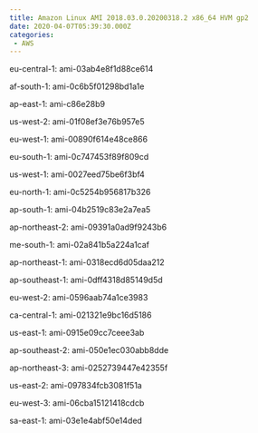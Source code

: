 ```yaml
---
title: Amazon Linux AMI 2018.03.0.20200318.2 x86_64 HVM gp2
date: 2020-04-07T05:39:30.000Z
categories:
 - AWS
---
```


eu-central-1: ami-03ab4e8f1d88ce614

af-south-1: ami-0c6b5f01298bd1a1e

ap-east-1: ami-c86e28b9

us-west-2: ami-01f08ef3e76b957e5

eu-west-1: ami-00890f614e48ce866

eu-south-1: ami-0c747453f89f809cd

us-west-1: ami-0027eed75be6f3bf4

eu-north-1: ami-0c5254b956817b326

ap-south-1: ami-04b2519c83e2a7ea5

ap-northeast-2: ami-09391a0ad9f9243b6

me-south-1: ami-02a841b5a224a1caf

ap-northeast-1: ami-0318ecd6d05daa212

ap-southeast-1: ami-0dff4318d85149d5d

eu-west-2: ami-0596aab74a1ce3983

ca-central-1: ami-021321e9bc16d5186

us-east-1: ami-0915e09cc7ceee3ab

ap-southeast-2: ami-050e1ec030abb8dde

ap-northeast-3: ami-0252739447e42355f

us-east-2: ami-097834fcb3081f51a

eu-west-3: ami-06cba15121418cdcb

sa-east-1: ami-03e1e4abf50e14ded

